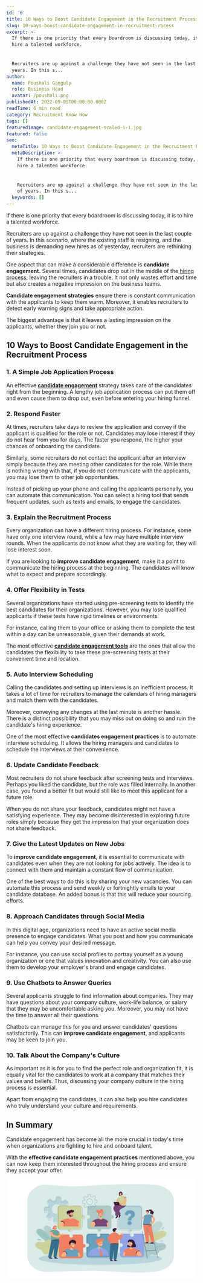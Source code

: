```yaml
---
id: '6'
title: 10 Ways to Boost Candidate Engagement in the Recruitment Process
slug: 10-ways-boost-candidate-engagement-in-recruitment-rocess
excerpt: >-
  If there is one priority that every boardroom is discussing today, it is to
  hire a talented workforce.


  Recruiters are up against a challenge they have not seen in the last couple of
  years. In this s...
author:
  name: Poushali Ganguly
  role: Business Head
  avatar: /poushali.png
publishedAt: 2022-09-05T00:00:00.000Z
readTime: 6 min read
category: Recruitment Know How
tags: []
featuredImage: candidate-engagement-scaled-1-1.jpg
featured: false
seo:
  metaTitle: 10 Ways to Boost Candidate Engagement in the Recruitment Process
  metaDescription: >-
    If there is one priority that every boardroom is discussing today, it is to
    hire a talented workforce.


    Recruiters are up against a challenge they have not seen in the last couple
    of years. In this s...
  keywords: []
---
```


If there is one priority that every boardroom is discussing today, it is to hire a talented workforce.

Recruiters are up against a challenge they have not seen in the last couple of years. In this scenario, where the existing staff is resigning, and the business is demanding new hires as of yesterday, recruiters are rethinking their strategies.

<!--more-->

One aspect that can make a considerable difference is **candidate engagement.** Several times, candidates drop out in the middle of the [hiring process](https://www.thetalentpool.ai/), leaving the recruiters in a trouble. It not only wastes effort and time but also creates a negative impression on the business teams. 

**Candidate engagement strategies** ensure there is constant communication with the applicants to keep them warm. Moreover, it enables recruiters to detect early warning signs and take appropriate action.

The biggest advantage is that it leaves a lasting impression on the applicants, whether they join you or not.

## 10 Ways to Boost Candidate Engagement in the Recruitment Process

### **1\. A Simple Job Application Process**

An effective **[candidate engagement](https://www.thetalentpool.ai/blogs/6-ways-increase-employee-engagement/)** strategy takes care of the candidates right from the beginning. A lengthy job application process can put them off and even cause them to drop out, even before entering your hiring funnel.

### 2\. Respond Faster

At times, recruiters take days to review the application and convey if the applicant is qualified for the role or not. Candidates may lose interest if they do not hear from you for days. The faster you respond, the higher your chances of onboarding the candidate.

Similarly, some recruiters do not contact the applicant after an interview simply because they are meeting other candidates for the role. While there is nothing wrong with that, if you do not communicate with the applicants, you may lose them to other job opportunities. 

Instead of picking up your phone and calling the applicants personally, you can automate this communication. You can select a hiring tool that sends frequent updates, such as texts and emails, to engage the candidates. 

### 3\. Explain the Recruitment Process

Every organization can have a different hiring process. For instance, some have only one interview round, while a few may have multiple interview rounds. When the applicants do not know what they are waiting for, they will lose interest soon. 

If you are looking to **improve candidate engagement**, make it a point to communicate the hiring process at the beginning. The candidates will know what to expect and prepare accordingly.

### 4\. Offer Flexibility in Tests

Several organizations have started using pre-screening tests to identify the best candidates for their organizations. However, you may lose qualified applicants if these tests have rigid timelines or environments.

For instance, calling them to your office or asking them to complete the test within a day can be unreasonable, given their demands at work.

The most effective **[candidate engagement tools](https://www.thetalentpool.ai/)** are the ones that allow the candidates the flexibility to take these pre-screening tests at their convenient time and location.

### 5\. Auto Interview Scheduling

Calling the candidates and setting up interviews is an inefficient process. It takes a lot of time for recruiters to manage the calendars of hiring managers and match them with the candidates.

Moreover, conveying any changes at the last minute is another hassle. There is a distinct possibility that you may miss out on doing so and ruin the candidate's hiring experience.

One of the most effective **candidates engagement practices** is to automate interview scheduling. It allows the hiring managers and candidates to schedule the interviews at their convenience. 

### 6\. Update Candidate Feedback

Most recruiters do not share feedback after screening tests and interviews. Perhaps you liked the candidate, but the role was filled internally. In another case, you found a better fit but would still like to meet this applicant for a future role.

When you do not share your feedback, candidates might not have a satisfying experience. They may become disinterested in exploring future roles simply because they get the impression that your organization does not share feedback.

### 7\. Give the Latest Updates on New Jobs

To **improve candidate engagement**, it is essential to communicate with candidates even when they are not looking for jobs actively. The idea is to connect with them and maintain a constant flow of communication.

One of the best ways to do this is by sharing your new vacancies. You can automate this process and send weekly or fortnightly emails to your candidate database. An added bonus is that this will reduce your sourcing efforts.

### 8\. Approach Candidates through Social Media

In this digital age, organizations need to have an active social media presence to engage candidates. What you post and how you communicate can help you convey your desired message.

For instance, you can use social profiles to portray yourself as a young organization or one that values innovation and creativity. You can also use them to develop your employer's brand and engage candidates.

### 9\. Use Chatbots to Answer Queries

Several applicants struggle to find information about companies. They may have questions about your company culture, work-life balance, or salary that they may be uncomfortable asking you. Moreover, you may not have the time to answer all their questions.

Chatbots can manage this for you and answer candidates' questions satisfactorily. This can **improve candidate engagement**, and applicants may be keen to join you.  

### 10\. Talk About the Company's Culture

As important as it is for you to find the perfect role and organization fit, it is equally vital for the candidates to work at a company that matches their values and beliefs. Thus, discussing your company culture in the hiring process is essential.

Apart from engaging the candidates, it can also help you hire candidates who truly understand your culture and requirements.

## In Summary

Candidate engagement has become all the more crucial in today's time when organizations are fighting to hire and onboard talent.

With the **effective candidate engagement practices** mentioned above, you can now keep them interested throughout the hiring process and ensure they accept your offer.

![candidate-engagement ](images/candidate-engagement-scaled-1-1-1024x536.jpg)
